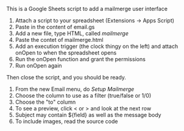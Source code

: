 This is a Google Sheets script to add a mailmerge user interface

1. Attach a script to your spreadsheet (Extensions -> Apps Script) 
2. Paste in the content of email.gs
3. Add a new file, type HTML, called *mailmerge*
4. Paste the contet of mailmerge.html
5. Add an execution trigger (the clock thingy on the left) and attach onOpen to when the spreadsheet opens
6. Run the onOpen function and grant the permissions
7. Run onOpen again

Then close the script, and you should be ready. 

1. From the new Email menu, do *Setup Mailmerge*
2. Choose the column to use as a filter (true/false or 1/0)
3. Choose the "to" column 
4. To see a preview, click < or > and look at the next row
5. Subject may contain ${field} as well as the message body
6. To include images, read the source code
